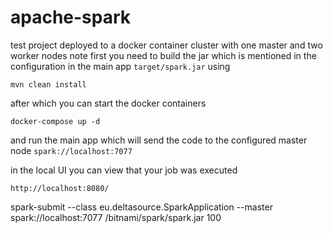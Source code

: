 # apache-spark

test project deployed to a docker container cluster with one master and two worker nodes
note first you need to build the jar which is mentioned in the configuration in the main app `target/spark.jar`
using
```shell
mvn clean install
```
after which you can start the docker containers
```shell
docker-compose up -d
```
and run the main app which will send the code to the configured master node `spark://localhost:7077`

in the local UI you can view that your job was executed
```
http://localhost:8080/
```

spark-submit --class eu.deltasource.SparkApplication --master spark://localhost:7077 /bitnami/spark/spark.jar 100
